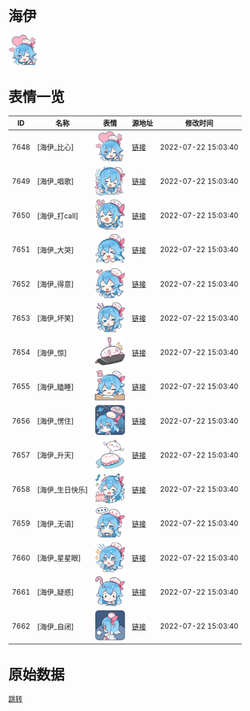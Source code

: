 # 海伊

<img src="./cover.png" height="60" alt="cover" />

# 表情一览

|ID|名称|表情|源地址|修改时间|
|----|----|----|----|----|
|7648|[海伊_比心]|<img src="./pic/007648_%5B海伊_比心%5D.png" height="60" alt="比心"/>|[链接](http://i0.hdslb.com/bfs/emote/c548b527593a3d21e5082c26abbf61c63701f11a.png)|2022-07-22 15:03:40|
|7649|[海伊_唱歌]|<img src="./pic/007649_%5B海伊_唱歌%5D.png" height="60" alt="唱歌"/>|[链接](http://i0.hdslb.com/bfs/emote/81f10d76c9c87bd12e4294a35e3fdcc51a9130d5.png)|2022-07-22 15:03:40|
|7650|[海伊_打call]|<img src="./pic/007650_%5B海伊_打call%5D.png" height="60" alt="打call"/>|[链接](http://i0.hdslb.com/bfs/emote/462e4aa7dba54497f3692ad445ff31c3c176474d.png)|2022-07-22 15:03:40|
|7651|[海伊_大哭]|<img src="./pic/007651_%5B海伊_大哭%5D.png" height="60" alt="大哭"/>|[链接](http://i0.hdslb.com/bfs/emote/fca033bf083c6357d3243d72854135f70266921a.png)|2022-07-22 15:03:40|
|7652|[海伊_得意]|<img src="./pic/007652_%5B海伊_得意%5D.png" height="60" alt="得意"/>|[链接](http://i0.hdslb.com/bfs/emote/e1b793e2767672d42529aff0e3ef3d574c604047.png)|2022-07-22 15:03:40|
|7653|[海伊_坏笑]|<img src="./pic/007653_%5B海伊_坏笑%5D.png" height="60" alt="坏笑"/>|[链接](http://i0.hdslb.com/bfs/emote/6e2a2c3ce10be07e067b51cd00ecace5557778c0.png)|2022-07-22 15:03:40|
|7654|[海伊_惊]|<img src="./pic/007654_%5B海伊_惊%5D.png" height="60" alt="惊"/>|[链接](http://i0.hdslb.com/bfs/emote/fada7cdba9a13b3229548a4e5ef048ef7c86feb6.png)|2022-07-22 15:03:40|
|7655|[海伊_瞌睡]|<img src="./pic/007655_%5B海伊_瞌睡%5D.png" height="60" alt="瞌睡"/>|[链接](http://i0.hdslb.com/bfs/emote/ee0e9adb3b3aef93afe06de97960fa29a8ef7296.png)|2022-07-22 15:03:40|
|7656|[海伊_愣住]|<img src="./pic/007656_%5B海伊_愣住%5D.png" height="60" alt="愣住"/>|[链接](http://i0.hdslb.com/bfs/emote/5ae339e4e6e3403f139d35f72d0e876d075a0296.png)|2022-07-22 15:03:40|
|7657|[海伊_升天]|<img src="./pic/007657_%5B海伊_升天%5D.png" height="60" alt="升天"/>|[链接](http://i0.hdslb.com/bfs/emote/f6b14d07733fc5e2b6ec480d28c092b73a8a6699.png)|2022-07-22 15:03:40|
|7658|[海伊_生日快乐]|<img src="./pic/007658_%5B海伊_生日快乐%5D.png" height="60" alt="生日快乐"/>|[链接](http://i0.hdslb.com/bfs/emote/db631e4e26252b488b6b37fbfd7d3becbf01f8fe.png)|2022-07-22 15:03:40|
|7659|[海伊_无语]|<img src="./pic/007659_%5B海伊_无语%5D.png" height="60" alt="无语"/>|[链接](http://i0.hdslb.com/bfs/emote/20db290d7183e19cbf74563ef2c3434ca387ce95.png)|2022-07-22 15:03:40|
|7660|[海伊_星星眼]|<img src="./pic/007660_%5B海伊_星星眼%5D.png" height="60" alt="星星眼"/>|[链接](http://i0.hdslb.com/bfs/emote/fcfa41c515f01cb6f4fff73ac5dc431e8d900a64.png)|2022-07-22 15:03:40|
|7661|[海伊_疑惑]|<img src="./pic/007661_%5B海伊_疑惑%5D.png" height="60" alt="疑惑"/>|[链接](http://i0.hdslb.com/bfs/emote/762dada191ec476d0249fb7eba7f416801273a4e.png)|2022-07-22 15:03:40|
|7662|[海伊_自闭]|<img src="./pic/007662_%5B海伊_自闭%5D.png" height="60" alt="自闭"/>|[链接](http://i0.hdslb.com/bfs/emote/8d6be8e2f19bee598f3a98723f88a4dcb892cfa3.png)|2022-07-22 15:03:40|

# 原始数据

[跳转](./raw.json)

